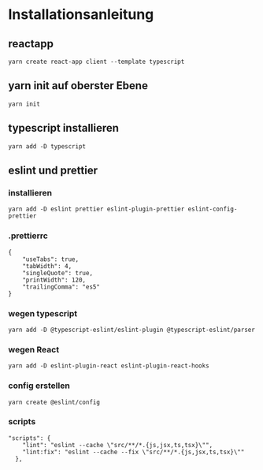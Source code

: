 # Installationsanleitung

## reactapp

```
yarn create react-app client --template typescript
```

## yarn init auf oberster Ebene

```
yarn init
```

## typescript installieren

```
yarn add -D typescript
```

## eslint und prettier

### installieren

```shell
yarn add -D eslint prettier eslint-plugin-prettier eslint-config-prettier
```

### .prettierrc

```shell
{
    "useTabs": true,
    "tabWidth": 4,
    "singleQuote": true,
    "printWidth": 120,
    "trailingComma": "es5"
}
```

### wegen typescript

```shell
yarn add -D @typescript-eslint/eslint-plugin @typescript-eslint/parser
```

### wegen React

```shell
yarn add -D eslint-plugin-react eslint-plugin-react-hooks
```

### config erstellen

```shell
yarn create @eslint/config
```

### scripts

```shell
"scripts": {
    "lint": "eslint --cache \"src/**/*.{js,jsx,ts,tsx}\"",
    "lint:fix": "eslint --cache --fix \"src/**/*.{js,jsx,ts,tsx}\""
  },
```